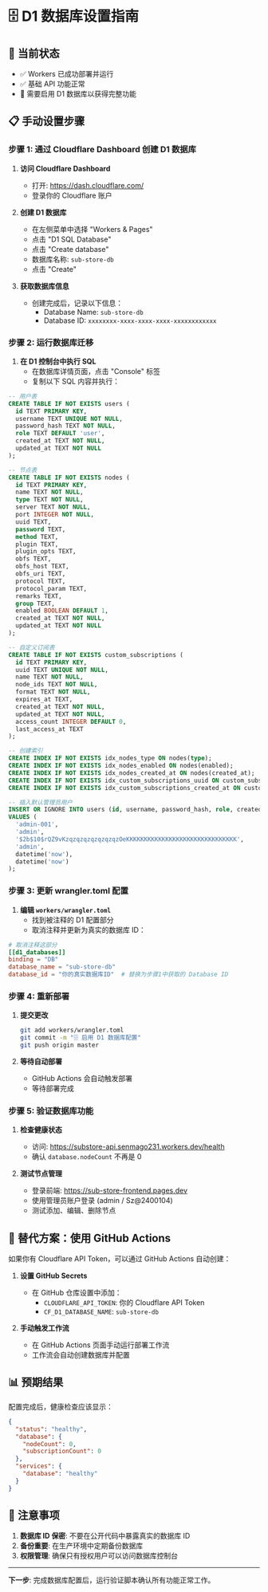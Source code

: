 # 🗄️ **D1 数据库设置指南**

## 🎯 **当前状态**
- ✅ Workers 已成功部署并运行
- ✅ 基础 API 功能正常
- 🔄 需要启用 D1 数据库以获得完整功能

## 📋 **手动设置步骤**

### **步骤 1: 通过 Cloudflare Dashboard 创建 D1 数据库**

1. **访问 Cloudflare Dashboard**
   - 打开: https://dash.cloudflare.com/
   - 登录你的 Cloudflare 账户

2. **创建 D1 数据库**
   - 在左侧菜单中选择 "Workers & Pages"
   - 点击 "D1 SQL Database"
   - 点击 "Create database"
   - 数据库名称: `sub-store-db`
   - 点击 "Create"

3. **获取数据库信息**
   - 创建完成后，记录以下信息：
     - Database Name: `sub-store-db`
     - Database ID: `xxxxxxxx-xxxx-xxxx-xxxx-xxxxxxxxxxxx`

### **步骤 2: 运行数据库迁移**

1. **在 D1 控制台中执行 SQL**
   - 在数据库详情页面，点击 "Console" 标签
   - 复制以下 SQL 内容并执行：

```sql
-- 用户表
CREATE TABLE IF NOT EXISTS users (
  id TEXT PRIMARY KEY,
  username TEXT UNIQUE NOT NULL,
  password_hash TEXT NOT NULL,
  role TEXT DEFAULT 'user',
  created_at TEXT NOT NULL,
  updated_at TEXT NOT NULL
);

-- 节点表
CREATE TABLE IF NOT EXISTS nodes (
  id TEXT PRIMARY KEY,
  name TEXT NOT NULL,
  type TEXT NOT NULL,
  server TEXT NOT NULL,
  port INTEGER NOT NULL,
  uuid TEXT,
  password TEXT,
  method TEXT,
  plugin TEXT,
  plugin_opts TEXT,
  obfs TEXT,
  obfs_host TEXT,
  obfs_uri TEXT,
  protocol TEXT,
  protocol_param TEXT,
  remarks TEXT,
  group TEXT,
  enabled BOOLEAN DEFAULT 1,
  created_at TEXT NOT NULL,
  updated_at TEXT NOT NULL
);

-- 自定义订阅表
CREATE TABLE IF NOT EXISTS custom_subscriptions (
  id TEXT PRIMARY KEY,
  uuid TEXT UNIQUE NOT NULL,
  name TEXT NOT NULL,
  node_ids TEXT NOT NULL,
  format TEXT NOT NULL,
  expires_at TEXT,
  created_at TEXT NOT NULL,
  updated_at TEXT NOT NULL,
  access_count INTEGER DEFAULT 0,
  last_access_at TEXT
);

-- 创建索引
CREATE INDEX IF NOT EXISTS idx_nodes_type ON nodes(type);
CREATE INDEX IF NOT EXISTS idx_nodes_enabled ON nodes(enabled);
CREATE INDEX IF NOT EXISTS idx_nodes_created_at ON nodes(created_at);
CREATE INDEX IF NOT EXISTS idx_custom_subscriptions_uuid ON custom_subscriptions(uuid);
CREATE INDEX IF NOT EXISTS idx_custom_subscriptions_created_at ON custom_subscriptions(created_at);

-- 插入默认管理员用户
INSERT OR IGNORE INTO users (id, username, password_hash, role, created_at, updated_at)
VALUES (
  'admin-001',
  'admin',
  '$2b$10$rQZ9vKzqzqzqzqzqzqzqzOeKKKKKKKKKKKKKKKKKKKKKKKKKKKKKKK',
  'admin',
  datetime('now'),
  datetime('now')
);
```

### **步骤 3: 更新 wrangler.toml 配置**

1. **编辑 `workers/wrangler.toml`**
   - 找到被注释的 D1 配置部分
   - 取消注释并更新为真实的数据库 ID：

```toml
# 取消注释这部分
[[d1_databases]]
binding = "DB"
database_name = "sub-store-db"
database_id = "你的真实数据库ID"  # 替换为步骤1中获取的 Database ID
```

### **步骤 4: 重新部署**

1. **提交更改**
   ```bash
   git add workers/wrangler.toml
   git commit -m "🗄️ 启用 D1 数据库配置"
   git push origin master
   ```

2. **等待自动部署**
   - GitHub Actions 会自动触发部署
   - 等待部署完成

### **步骤 5: 验证数据库功能**

1. **检查健康状态**
   - 访问: https://substore-api.senmago231.workers.dev/health
   - 确认 `database.nodeCount` 不再是 0

2. **测试节点管理**
   - 登录前端: https://sub-store-frontend.pages.dev
   - 使用管理员账户登录 (admin / Sz@2400104)
   - 测试添加、编辑、删除节点

## 🔧 **替代方案：使用 GitHub Actions**

如果你有 Cloudflare API Token，可以通过 GitHub Actions 自动创建：

1. **设置 GitHub Secrets**
   - 在 GitHub 仓库设置中添加：
     - `CLOUDFLARE_API_TOKEN`: 你的 Cloudflare API Token
     - `CF_D1_DATABASE_NAME`: `sub-store-db`

2. **手动触发工作流**
   - 在 GitHub Actions 页面手动运行部署工作流
   - 工作流会自动创建数据库并配置

## 📊 **预期结果**

配置完成后，健康检查应该显示：

```json
{
  "status": "healthy",
  "database": {
    "nodeCount": 0,
    "subscriptionCount": 0
  },
  "services": {
    "database": "healthy"
  }
}
```

## 🚨 **注意事项**

1. **数据库 ID 保密**: 不要在公开代码中暴露真实的数据库 ID
2. **备份重要**: 在生产环境中定期备份数据库
3. **权限管理**: 确保只有授权用户可以访问数据库控制台

---

**下一步**: 完成数据库配置后，运行验证脚本确认所有功能正常工作。

